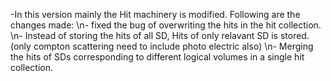 -In this version mainly the Hit machinery is modified. Following are the changes made:
\n- fixed the bug of overwriting the hits in the hit collection.
\n- Instead of storing the hits of all SD, Hits of only relavant SD is stored. (only compton scattering need to include photo electric also)
\n- Merging the hits of SDs corresponding to different logical volumes in a single hit collection.